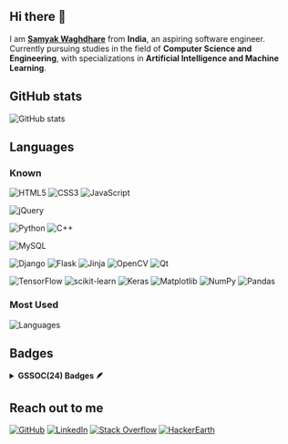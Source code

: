 ## Hi there 👋
I am [**Samyak Waghdhare**](https://www.linkedin.com/in/samyak-w-595753289/) from **India**, an aspiring software engineer. Currently pursuing studies in the field of **Computer Science and Engineering**,
with specializations in **Artificial Intelligence and Machine Learning**.

## GitHub stats
![GitHub stats](https://github-readme-stats.vercel.app/api?username=SAM-DEV007&show_icons=true&theme=radical&hide_border=true&rank_icon=github&hide_title=true)

## Languages
### Known
![HTML5](https://img.shields.io/badge/html5-%23E34F26.svg?style=for-the-badge&logo=html5&logoColor=white)
![CSS3](https://img.shields.io/badge/css3-%231572B6.svg?style=for-the-badge&logo=css3&logoColor=white)
![JavaScript](https://img.shields.io/badge/javascript-%23323330.svg?style=for-the-badge&logo=javascript&logoColor=%23F7DF1E)

![jQuery](https://img.shields.io/badge/jquery-%230769AD.svg?style=for-the-badge&logo=jquery&logoColor=white)

![Python](https://img.shields.io/badge/python-3670A0?style=for-the-badge&logo=python&logoColor=ffdd54)
![C++](https://img.shields.io/badge/c++-%2300599C.svg?style=for-the-badge&logo=c%2B%2B&logoColor=white)

![MySQL](https://img.shields.io/badge/mysql-%2300f.svg?style=for-the-badge&logo=mysql&logoColor=white)

![Django](https://img.shields.io/badge/django-%23092E20.svg?style=for-the-badge&logo=django&logoColor=white)
![Flask](https://img.shields.io/badge/flask-%23000.svg?style=for-the-badge&logo=flask&logoColor=white)
![Jinja](https://img.shields.io/badge/jinja-white.svg?style=for-the-badge&logo=jinja&logoColor=black)
![OpenCV](https://img.shields.io/badge/opencv-%23white.svg?style=for-the-badge&logo=opencv&logoColor=white)
![Qt](https://img.shields.io/badge/Qt-%23217346.svg?style=for-the-badge&logo=Qt&logoColor=white)

![TensorFlow](https://img.shields.io/badge/TensorFlow-%23FF6F00.svg?style=for-the-badge&logo=TensorFlow&logoColor=white)
![scikit-learn](https://img.shields.io/badge/scikit--learn-%23F7931E.svg?style=for-the-badge&logo=scikit-learn&logoColor=white)
![Keras](https://img.shields.io/badge/Keras-%23D00000.svg?style=for-the-badge&logo=Keras&logoColor=white)
![Matplotlib](https://img.shields.io/badge/Matplotlib-%23ffffff.svg?style=for-the-badge&logo=Matplotlib&logoColor=black)
![NumPy](https://img.shields.io/badge/numpy-%23013243.svg?style=for-the-badge&logo=numpy&logoColor=white)
![Pandas](https://img.shields.io/badge/pandas-%23150458.svg?style=for-the-badge&logo=pandas&logoColor=white)

### Most Used
![Languages](https://github-readme-stats.vercel.app/api/top-langs/?username=SAM-DEV007&layout=compact&hide=PureBasic&hide_title=true&langs_count=10)

## Badges
<details>
  <summary><b>GSSOC(24) Badges 🪶</b></summary><br>
  <div style='display:flex; align-items:center; gap: 10px;' align='center'>
    <a href="https://gssoc.girlscript.tech/leaderboard">
      <img src="https://raw.githubusercontent.com/girlscript/gssoc-website-new/main/public/badges/postman.png" width="100px" height="100px" />
      <img src="https://github.com/girlscript/gssoc-website-new/blob/main/public/badges/1.png" width="100px" height="100px" />
      <img src="https://github.com/girlscript/gssoc-website-new/blob/main/public/badges/2.png" width="100px" height="100px" />
    </a>
  </div>
</details>

## Reach out to me
[![GitHub](https://img.shields.io/badge/github-%23121011.svg?style=for-the-badge&logo=github&logoColor=white)](https://github.com/SAM-DEV007)
[![LinkedIn](https://img.shields.io/badge/linkedin-%230077B5.svg?style=for-the-badge&logo=linkedin&logoColor=white)](https://www.linkedin.com/in/samyak-w-595753289/)
[![Stack Overflow](https://img.shields.io/badge/-Stackoverflow-FE7A16?style=for-the-badge&logo=stack-overflow&logoColor=white)](https://stackoverflow.com/users/16660603/sam)
[![HackerEarth](https://img.shields.io/badge/HackerEarth-%232C3454.svg?style=for-the-badge&logo=HackerEarth&logoColor=Blue)](https://www.hackerearth.com/@8dmasters)
